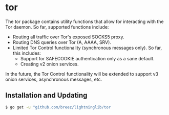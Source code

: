 tor
===

The tor package contains utility functions that allow for interacting with the
Tor daemon. So far, supported functions include:

* Routing all traffic over Tor's exposed SOCKS5 proxy.
* Routing DNS queries over Tor (A, AAAA, SRV).
* Limited Tor Control functionality (synchronous messages only). So far, this
includes:
  * Support for SAFECOOKIE authentication only as a sane default.
  * Creating v2 onion services.

In the future, the Tor Control functionality will be extended to support v3
onion services, asynchronous messages, etc.

## Installation and Updating

```bash
$ go get -u "github.com/breez/lightninglib/tor
```
